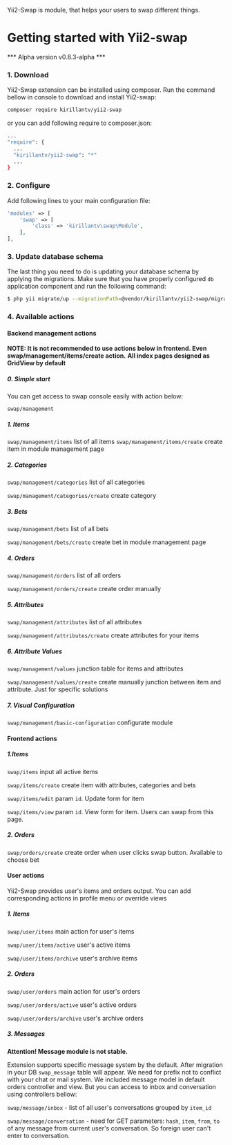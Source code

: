 Yii2-Swap is module, that helps your users to swap different things.

# Getting started with Yii2-swap

*** Alpha version v0.8.3-alpha ***
### 1. Download
Yii2-Swap extension can be installed using composer. Run the command bellow in console to download 
and install Yii2-swap:

```bash
composer require kirillantv/yii2-swap
```

or you can add following require to composer.json:
```bash
...
"require": {
  ...
  "kirillantv/yii2-swap": "*"
  ...
}
```
### 2. Configure

Add following lines to your main configuration file:

```php
'modules' => [
    'swap' => [
        'class' => 'kirillantv\swap\Module',
    ],
],
```
### 3. Update database schema

The last thing you need to do is updating your database schema by applying the
migrations. Make sure that you have properly configured `db` application component
and run the following command:

```bash
$ php yii migrate/up --migrationPath=@vendor/kirillantv/yii2-swap/migrations
```

### 4. Available actions

#### Backend management actions

**NOTE: It is not recommended to use actions below in frontend. Even swap/management/items/create action.**
**All index pages designed as GridView by default**

##### 0. Simple start
You can get access to swap console easily with action below:

`swap/management`
##### 1. Items
`swap/management/items` list of all items
`swap/management/items/create` create item in module management page

##### 2. Categories
`swap/management/categories` list of all categories

`swap/management/categories/create` create category

##### 3. Bets
`swap/management/bets` list of all bets

`swap/management/bets/create` create bet in module management page

##### 4. Orders
`swap/management/orders` list of all orders

`swap/management/orders/create` create order manually

##### 5. Attributes
`swap/management/attributes` list of all attributes

`swap/management/attributes/create` create attributes for your items

##### 6. Attribute Values
`swap/management/values` junction table for items and attributes

`swap/management/values/create` create manually junction between item and attribute. Just for specific solutions

##### 7. Visual Configuration
`swap/management/basic-configuration` configurate module

#### Frontend actions

##### 1.Items
`swap/items` input all active items

`swap/items/create` create item with attributes, categories and bets

`swap/items/edit` param `id`. Update form for item

`swap/items/view` param `id`. View form for item. Users can swap from this page.

##### 2. Orders
`swap/orders/create` create order when user clicks swap button. Available to choose bet

#### User actions

Yii2-Swap provides user's items and orders output. You can add corresponding actions in profile menu or override views

##### 1. Items

`swap/user/items` main action for user's items

`swap/user/items/active` user's active items

`swap/user/items/archive` user's archive items

##### 2. Orders

`swap/user/orders` main action for user's orders

`swap/user/orders/active` user's active orders

`swap/user/orders/archive` user's archive orders

##### 3. Messages

**Attention! Message module is not stable.**

Extension supports specific message system by the default. After migration in your DB `swap_message` table will appear. We need for prefix not to conflict with your chat or mail system.
We included message model in default orders controller and view. But you can access to inbox and conversation using controllers bellow:

`swap/message/inbox` - list of all user's conversations grouped by `item_id`

`swap/message/conversation` - need for GET parameters: `hash`, `item`, `from`, `to` of any message from current user's conversation. So foreign user can't enter to conversation.


